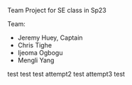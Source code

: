 Team Project for SE class in Sp23

Team: 
* Jeremy Huey, Captain
* Chris Tighe
* Ijeoma Ogbogu
* Mengli Yang

test test test
attempt2 test
attempt3 test
